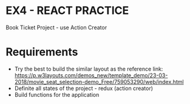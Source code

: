 # EX4 - REACT PRACTICE
Book Ticket Project - use Action Creator

# Requirements
+ Try the best to build the similar layout as the reference link: https://p.w3layouts.com/demos_new/template_demo/23-03-2018/movie_seat_selection-demo_Free/759053290/web/index.html 
+ Definite all states of the project - redux (action creator)
+ Build functions for the application
